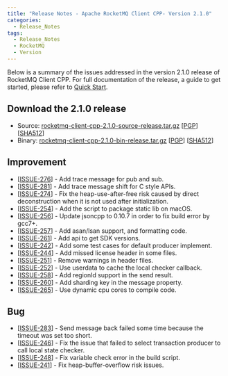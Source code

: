 ```yaml
---
title: "Release Notes - Apache RocketMQ Client CPP- Version 2.1.0"
categories:
  - Release_Notes
tags:
  - Release_Notes
  - RocketMQ
  - Version
---
```


Below is a summary of the issues addressed in the version 2.1.0 release of RocketMQ Client CPP. For full documentation of the release, a guide to get started, please refer to [Quick Start](https://github.com/apache/rocketmq-client-cpp).


<h2> Download the 2.1.0 release</h2>
    
* Source: [rocketmq-client-cpp-2.1.0-source-release.tar.gz](https://archive.apache.org/dist/rocketmq/rocketmq-client-cpp/2.1.0/rocketmq-client-cpp-2.1.0-source-release.tar.gz) [[PGP](https://archive.apache.org/dist/rocketmq/rocketmq-client-cpp/2.1.0/rocketmq-client-cpp-2.1.0-source-release.tar.gz.asc)] [[SHA512](https://archive.apache.org/dist/rocketmq/rocketmq-client-cpp/2.1.0/rocketmq-client-cpp-2.1.0-source-release.tar.gz.sha512)]
* Binary: [rocketmq-client-cpp-2.1.0-bin-release.tar.gz](https://archive.apache.org/dist/rocketmq/rocketmq-client-cpp/2.1.0/rocketmq-client-cpp-2.1.0-bin-release.tar.gz) [[PGP](https://archive.apache.org/dist/rocketmq/rocketmq-client-cpp/2.1.0/rocketmq-client-cpp-2.1.0-bin-release.tar.gz.asc)] [[SHA512](https://archive.apache.org/dist/rocketmq/rocketmq-client-cpp/2.1.0/rocketmq-client-cpp-2.1.0-bin-release.tar.gz.sha512)]

## Improvement
<ul>
<li>[<a href='https://github.com/apache/rocketmq-client-cpp/pull/276'>ISSUE-276</a>] -  Add trace message for pub and sub.
</li>
<li>[<a href='https://github.com/apache/rocketmq-client-cpp/pull/281'>ISSUE-281</a>] -  Add trace message shift for C style APIs.
</li>
<li>[<a href='https://github.com/apache/rocketmq-client-cpp/pull/274'>ISSUE-274</a>] -  Fix the heap-use-after-free risk caused by direct deconstruction when it is not used after initialization.
</li>
<li>[<a href='https://github.com/apache/rocketmq-client-cpp/pull/254'>ISSUE-254</a>] -  Add the script to package static lib on macOS.
</li>
<li>[<a href='https://github.com/apache/rocketmq-client-cpp/pull/256'>ISSUE-256</a>] -  Update jsoncpp to 0.10.7 in order to fix build error by gcc7+.
</li>
<li>[<a href='https://github.com/apache/rocketmq-client-cpp/pull/257'>ISSUE-257</a>] -  Add asan/lsan support, and formatting code.
</li>
<li>[<a href='https://github.com/apache/rocketmq-client-cpp/pull/261'>ISSUE-261</a>] -  Add api to get SDK versions.
</li>
<li>[<a href='https://github.com/apache/rocketmq-client-cpp/pull/242'>ISSUE-242</a>] -  Add some test cases for default producer implement.
</li>
<li>[<a href='https://github.com/apache/rocketmq-client-cpp/pull/244'>ISSUE-244</a>] -  Add missed license header in some files.
</li>
<li>[<a href='https://github.com/apache/rocketmq-client-cpp/pull/251'>ISSUE-251</a>] -  Remove warnings in header files.
</li>
<li>[<a href='https://github.com/apache/rocketmq-client-cpp/pull/252'>ISSUE-252</a>] -  Use userdata to cache the local checker callback.
</li>
<li>[<a href='https://github.com/apache/rocketmq-client-cpp/pull/258'>ISSUE-258</a>] -  Add regionId support in the send result.
</li>
<li>[<a href='https://github.com/apache/rocketmq-client-cpp/pull/260'>ISSUE-260</a>] -  Add sharding key in the message property.
</li>
<li>[<a href='https://github.com/apache/rocketmq-client-cpp/pull/265'>ISSUE-265</a>] -  Use dynamic cpu cores to compile code.
</li>
</ul>

## Bug
<ul>
<li>[<a href='https://github.com/apache/rocketmq-client-cpp/pull/283'>ISSUE-283</a>] -  Send message back failed some time because the timeout was set too short.
</li>
<li>[<a href='https://github.com/apache/rocketmq-client-cpp/pull/246'>ISSUE-246</a>] -  Fix the issue that failed to select transaction producer to call local state checker.
</li>
<li>[<a href='https://github.com/apache/rocketmq-client-cpp/pull/248'>ISSUE-248</a>] -  Fix variable check error in the build script.
</li>
<li>[<a href='https://github.com/apache/rocketmq-client-cpp/pull/241'>ISSUE-241</a>] -  Fix heap-buffer-overflow risk issues.
</li>

</ul>
                                        
            


